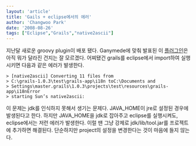 ```yaml
---
layout: 'article'
title: 'Gails + eclipse에서의 에러'
author: 'Changwoo Park'
date: '2008-08-26'
tags: ["Eclipse","Grails","native2ascii"]
---
```


지난달 새로운 groovy plugin이 배포 됐다. Ganymede에 맞춰 발표된 이 [플러그인](http://docs.codehaus.org/display/GROOVY/2008/07/25/Groovy+Eclipse+plugin+updated+to+Groovy+1.5.6+and+Eclipse+3.4)은 아직 뭐가 달라진 건지는 잘 모르겠다. 어찌됐건 grails를 eclipse에서 import하여 실행시키면 다음과 같은 에러가 발생한다.

	> [native2ascii] Converting 11 files from
	> C:\grails-1.0.3\test\grails-app\i18n toC:\Documents and
	> Settings\master.grails\1.0.3\projects\test\resources\grails-app\i18nError
	> starting Sun’s native2ascii:

이 문제는 jdk를 인식하지 못해서 생기는 문제다. JAVA_HOME이 jre로 설정된 경우에 발생된다고 한다. 하지만 JAVA_HOME을 jdk로 잡아주고 eclipse를 실행시켜도, eclipse에서는 저런 에러가 발생한다. 이럴 땐 그냥 강제로 jdk/lib/tool.jar를 프로젝트에 추가하면 해결된다. 단순하지만 project의 설정을 변경한다는 것이 마음에 들지 않는다.


